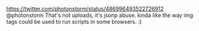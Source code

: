 https://twitter.com/photonstorm/status/486996493522726912 @photonstorm That's not uploads, it's jsonp abuse. kinda like the way img tags could be used to run scripts in some browsers. :)